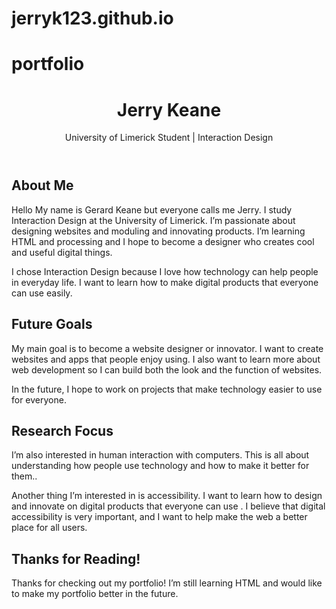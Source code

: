 # jerryk123.github.io
# portfolio
<html lang="en">
<head>
    <meta charset="UTF-8">
    <meta name="viewport" content="width=device-width, initial-scale=1.0">
    <meta http-equiv="X-UA-Compatible" content="ie=edge">
    <title>My Portfolio</title>
    <link href="https://cdn.jsdelivr.net/npm/bootstrap@5.3.0-alpha1/dist/css/bootstrap.min.css" rel="stylesheet">
    <link href="css/styles.css" rel="stylesheet">
</head>
<body>
    <header class="bg-primary text-white text-center py-5">
        <h1>Jerry Keane</h1>
        <p>University of Limerick Student | Interaction Design</p>
    </header>
    <section id="about" class="container py-5">
        <h2>About Me</h2>
        <p>Hello My name is Gerard Keane but everyone calls me Jerry. I study Interaction Design at the University of Limerick. I’m passionate about designing websites and moduling and innovating products. I’m learning HTML and processing and I hope to become a designer who creates cool and useful digital things.</p>
        <p>I chose Interaction Design because I love how technology can help people in everyday life. I want to learn how to make digital products that everyone can use easily. </p>
    </section>
    <section id="goals" class="container py-5">
        <h2>Future Goals</h2>
        <p>My main goal is to become a website designer or innovator. I want to create websites and apps that people enjoy using. I also want to learn more about web development so I can build both the look and the function of websites.</p>
        <p>In the future, I hope to work on projects that make technology easier to use for everyone.</p>
    </section>
    <section id="research" class="container py-5">
        <h2>Research Focus</h2>
        <p>I’m also interested in  human interaction with computers. This is all about understanding how people use technology and how to make it better for them..</p>
        <p>Another thing I’m interested in is accessibility. I want to learn how to design and innovate on digital products that everyone can use . I believe that digital accessibility is very important, and I want to help make the web a better place for all users.</p>
    </section>
    <section id="thanks" class="container py-5 text-center">
        <h2>Thanks for Reading!</h2>
        <p>Thanks for checking out my portfolio! I’m still learning HTML and would like to make my portfolio better in the future.</p>
    </section>
</html>
